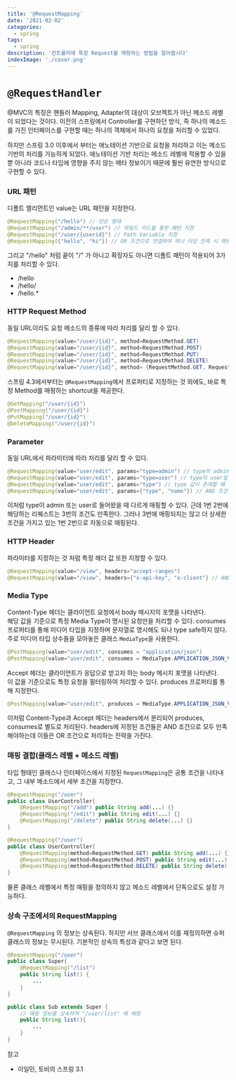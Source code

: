 ```yaml
---
title: '@RequestMapping'
date: '2021-02-02'
categories:
  - spring
tags:
  - spring
description: '컨트롤러에 특정 Request를 매핑하는 방법을 알아봅시다'
indexImage: './cover.png'
---
```



# ```@RequestHandler``` 

@MVC의 특징은 핸들러 Mapping, Adapter의 대상이 오브젝트가 아닌 메소드 레벨이 되었다는 것이다. 
이전의 스프링에서 Controller를 구현하던 방식, 즉 하나의 메소드를 가진 인터페이스를 구현할 때는 하나의 객체에서 하나의 요청을 처리할 수 있었다. 

하지만 스프링 3.0 이후에서 부터는 애노테이션 기반으로 요청을 처리하고 이는 메소드 기반의 처리를 가능하게 되었다. 
애노테이션 기반 처리는 메소드 레벨에 적용할 수 있을뿐 아니라 코드나 타입에 영향을 주지 않는 메타 정보이기 때문에 훨씬 유연한 방식으로 구현할 수 있다. 

### URL 패턴  

디폴트 엘리먼트인 value는 URL 패턴을 지정한다. 

``` java
@RequestMapping("/hello") // 단순 형태
@RequestMapping("/admin/**/user") // 와일드 카드를 통한 패턴 지정
@RequestMapping("/user/{userid}") // Path Variable 지정
@RequestMapping({"hello", "hi"}) // OR 조건으로 연결하여 하나 이상 만족 시 매핑됨
```

그리고 "/hello" 처럼 끝이 "/" 가 아니고 확장자도 아니면 디폴트 패턴이 적용되어 3가지를 처리할 수 있다.  
- /hello
- /hello/
- /hello.* 

### HTTP Request Method  

동일 URL이라도 요청 메소드의 종류에 따라 처리를 달리 할 수 있다. 

``` java
@RequestMapping(value="/user/{id}", method=RequestMethod.GET)
@RequestMapping(value="/user/{id}", method=RequestMethod.POST)
@RequestMapping(value="/user/{id}", method=RequestMethod.PUT)
@RequestMapping(value="/user/{id}", method=RequestMethod.DELETE)
@RequestMapping(value="/user/{id}", method= {RequestMethod.GET, RequestMethod.POST}) // OR 조건으로 연결
```

스프링 4.3에서부터는 ```@RequestMapping```에서 프로퍼티로 지정하는 것 외에도, 바로 특정 Method를 매핑하는 shortcut을 제공한다. 

``` java
@GetMapping("/user/{id}")
@PostMapping("/user/{id}")
@PutMapping("/user/{id}")
@DeleteMapping("/user/{id}")
```

### Parameter  

동일 URL에서 파라미터에 따라 처리를 달리 할 수 있다. 

``` java
@RequestMapping(value="user/edit", params="type=admin") // type이 admin일 때 매핑
@RequestMapping(value="user/edit", params="type=user") // type이 user일 때 매핑
@RequestMapping(value="user/edit", params="type") // type 값이 존재할 때 매핑
@RequestMapping(value="user/edit", params={"type", "name"}) // AND 조건으로 둘 다 있어야함
```

이처럼 type이 admin 또는 user로 들어왔을 때 다르게 매핑할 수 있다. 
근데 1번 2번에 해당하는 리퀘스트는 3번의 조건도 만족한다. 
그러나 3번에 매핑되지는 않고 더 상세한 조건을 가지고 있는 1번 2번으로 자동으로 매핑된다. 

### HTTP Header  

파라미터를 지정하는 것 처럼 특정 헤더 값 또한 지정할 수 있다.

``` java
@RequestMapping(value="/view", headers="accept-ranges")
@RequestMapping(value="/view", headers={"x-api-key", "x-client"} // AND 조건으로 둘 다 있어야함
```

### Media Type  

Content-Type 헤더는 클라이언트 요청에서 body 메시지의 포맷을 나타낸다.  
해당 값을 기준으로 특정 Media Type이 명시된 요청만을 처리할 수 있다. 
consumes 프로퍼티를 통해 미디어 타입을 지정하며 문자열로 명시해도 되나 type safe하지 않다.
주로 미디어 타입 상수들을 모아놓은 클래스 ```MediaType```을 사용한다. 

``` java
@PostMapping(value="user/edit", consumes = "application/json")
@PostMapping(value="user/edit", consumes = MediaType.APPLICATION_JSON_VALUE)
```

Accept 헤더는 클라이언트가 응답으로 받고자 하는 body 메시지 포맷을 나타낸다.  
이 값을 기준으로도 특정 요청을 필터링하여 처리할 수 있다. 
produces 프로퍼티를 통해 지정한다. 

``` java
@PostMapping(value="user/edit", produces = MediaType.APPLICATION_JSON_VALUE)
```

이처럼 Content-Type과 Accept 헤더는 headers에서 분리되어 produces, consumes로 별도로 처리된다. 
headers에 지정된 조건들은 AND 조건으로 모두 만족해야하는데 이들은 OR 조건으로 처리하는 전략을 가진다. 

### 매핑 결합(클래스 레벨 + 메소드 레벨)  

타입 형태인 클래스나 인터페이스에서 지정된 ```RequestMapping```은 공통 조건을 나타내고, 그 내부 메소드에서 세부 조건을 지정한다. 

``` java
@RequestMapping("/user")
public class UserController{
	@RequestMapping("/add") public String add(...) {}
	@RequestMapping("/edit") public String edit(...) {}
	@RequestMapping("/delete") public String delete(...) {}
}
```

``` java
@RequestMapping("/user")
public class UserController{
	@RequestMapping(method=RequestMethod.GET) public String add(...) {}
	@RequestMapping(method=RequestMethod.POST) public String edit(...) {}
	@RequestMapping(method=RequestMethod.DELETE) public String delete(...) {}
}
```

물론 클래스 레벨에서 특정 매핑을 정의하지 않고 메소드 레벨에서 단독으로도 설정 가능하다. 

### 상속 구조에서의 RequestMapping  

```@RequestMapping``` 의 정보는 상속된다. 
하지만 서브 클래스에서 이를 재정의하면 슈퍼 클래스의 정보는 무시된다. 
기본적인 상속의 특성과 같다고 보면 된다. 

``` java
@RequestMapping("/user")
public class Super{
	@RequestMapping("/list")
	public String list() {
		...
	}
}

public class Sub extends Super {
	// 매핑 정보를 상속하여 "/user/list" 에 매핑
	public String list(){
		...
	}
}
```

참고
- 이일민, 토비의 스프링 3.1